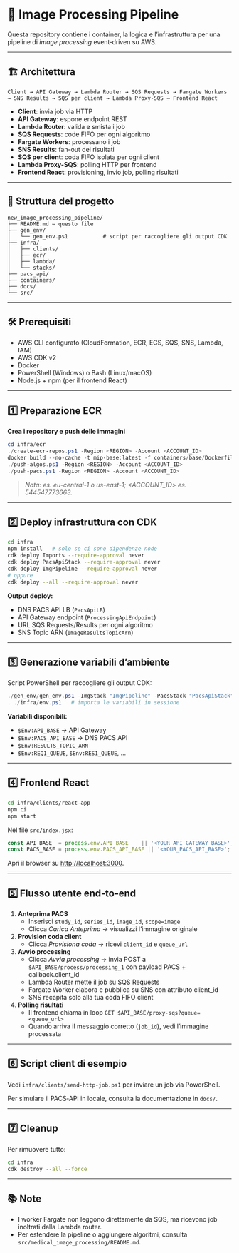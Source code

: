 # 🚀 Image Processing Pipeline

Questa repository contiene i container, la logica e l’infrastruttura per una pipeline di _image processing_ event‑driven su AWS.

---

## 🏗️ Architettura

```
Client → API Gateway → Lambda Router → SQS Requests → Fargate Workers → SNS Results → SQS per client → Lambda Proxy‑SQS → Frontend React
```

- **Client**: invia job via HTTP
- **API Gateway**: espone endpoint REST
- **Lambda Router**: valida e smista i job
- **SQS Requests**: code FIFO per ogni algoritmo
- **Fargate Workers**: processano i job
- **SNS Results**: fan-out dei risultati
- **SQS per client**: coda FIFO isolata per ogni client
- **Lambda Proxy-SQS**: polling HTTP per frontend
- **Frontend React**: provisioning, invio job, polling risultati

---

## 📁 Struttura del progetto

```
new_image_processing_pipeline/
├── README.md ← questo file
├── gen_env/
│   └── gen_env.ps1           # script per raccogliere gli output CDK
├── infra/
│   ├── clients/
│   ├── ecr/
│   ├── lambda/
│   └── stacks/
├── pacs_api/
├── containers/
├── docs/
└── src/
```

---

## 🛠️ Prerequisiti

- AWS CLI configurato (CloudFormation, ECR, ECS, SQS, SNS, Lambda, IAM)
- AWS CDK v2
- Docker
- PowerShell (Windows) o Bash (Linux/macOS)
- Node.js + npm (per il frontend React)

---

## 1️⃣ Preparazione ECR

**Crea i repository e push delle immagini**

```powershell
cd infra/ecr
./create-ecr-repos.ps1 -Region <REGION> -Account <ACCOUNT_ID>
docker build --no-cache -t mip-base:latest -f containers/base/Dockerfile . #se si vuole ripartire alla base senza cache
./push-algos.ps1 -Region <REGION> -Account <ACCOUNT_ID>
./push-pacs.ps1 -Region <REGION> -Account <ACCOUNT_ID>
```

> _Nota: <REGION> es. eu-central-1 o us-east-1; <ACCOUNT_ID> es. 544547773663._

---

## 2️⃣ Deploy infrastruttura con CDK

```bash
cd infra
npm install   # solo se ci sono dipendenze node
cdk deploy Imports --require-approval never
cdk deploy PacsApiStack --require-approval never
cdk deploy ImgPipeline --require-approval never
# oppure
cdk deploy --all --require-approval never
```

**Output deploy:**
- DNS PACS API LB (`PacsApiLB`)
- API Gateway endpoint (`ProcessingApiEndpoint`)
- URL SQS Requests/Results per ogni algoritmo
- SNS Topic ARN (`ImageResultsTopicArn`)

---

## 3️⃣ Generazione variabili d’ambiente

Script PowerShell per raccogliere gli output CDK:

```powershell
./gen_env/gen_env.ps1 -ImgStack "ImgPipeline" -PacsStack "PacsApiStack"
. ./infra/env.ps1   # importa le variabili in sessione
```

**Variabili disponibili:**
- `$Env:API_BASE`         → API Gateway
- `$Env:PACS_API_BASE`    → DNS PACS API
- `$Env:RESULTS_TOPIC_ARN`
- `$Env:REQ1_QUEUE`, `$Env:RES1_QUEUE`, ...

---

## 4️⃣ Frontend React

```bash
cd infra/clients/react-app
npm ci
npm start
```

Nel file `src/index.jsx`:
```js
const API_BASE  = process.env.API_BASE    || '<YOUR_API_GATEWAY_BASE>';
const PACS_BASE = process.env.PACS_API_BASE || '<YOUR_PACS_API_BASE>';
```
Apri il browser su [http://localhost:3000](http://localhost:3000).

---

## 5️⃣ Flusso utente end‑to‑end

1. **Anteprima PACS**
   - Inserisci `study_id`, `series_id`, `image_id`, `scope=image`
   - Clicca _Carica Anteprima_ → visualizzi l’immagine originale
2. **Provision coda client**
   - Clicca _Provisiona coda_ → ricevi `client_id` e `queue_url`
3. **Avvio processing**
   - Clicca _Avvia processing_ → invia POST a `$API_BASE/process/processing_1` con payload PACS + callback.client_id
   - Lambda Router mette il job su SQS Requests
   - Fargate Worker elabora e pubblica su SNS con attributo client_id
   - SNS recapita solo alla tua coda FIFO client
4. **Polling risultati**
   - Il frontend chiama in loop `GET $API_BASE/proxy-sqs?queue=<queue_url>`
   - Quando arriva il messaggio corretto (`job_id`), vedi l’immagine processata

---

## 6️⃣ Script client di esempio

Vedi `infra/clients/send-http-job.ps1` per inviare un job via PowerShell.

Per simulare il PACS‑API in locale, consulta la documentazione in `docs/`.

---

## 7️⃣ Cleanup

Per rimuovere tutto:
```bash
cd infra
cdk destroy --all --force
```

---

## 📚 Note
- I worker Fargate non leggono direttamente da SQS, ma ricevono job inoltrati dalla Lambda router.
- Per estendere la pipeline o aggiungere algoritmi, consulta `src/medical_image_processing/README.md`.